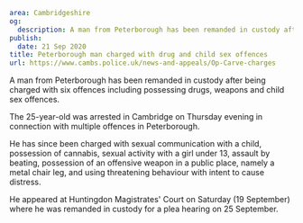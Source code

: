 ```yaml
area: Cambridgeshire
og:
  description: A man from Peterborough has been remanded in custody after being charged with six offences including possessing drugs, weapons and child sex offences.
publish:
  date: 21 Sep 2020
title: Peterborough man charged with drug and child sex offences
url: https://www.cambs.police.uk/news-and-appeals/Op-Carve-charges
```

A man from Peterborough has been remanded in custody after being charged with six offences including possessing drugs, weapons and child sex offences.

The 25-year-old was arrested in Cambridge on Thursday evening in connection with multiple offences in Peterborough.

He has since been charged with sexual communication with a child, possession of cannabis, sexual activity with a girl under 13, assault by beating, possession of an offensive weapon in a public place, namely a metal chair leg, and using threatening behaviour with intent to cause distress.

He appeared at Huntingdon Magistrates' Court on Saturday (19 September) where he was remanded in custody for a plea hearing on 25 September.
